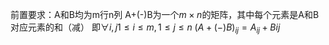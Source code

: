 前置要求：A和B均为m行n列
A+(-)B为一个$m\times n$的矩阵，其中每个元素是A和B对应元素的和（减）
即$\forall i,j 1\leq i \leq m,1 \leq j \leq n$
$(A+(-)B)_{ij}=A_{ij}+B{ij}$
